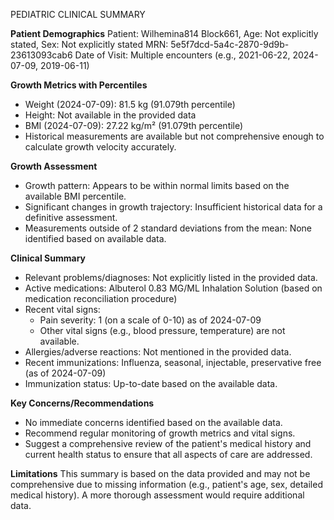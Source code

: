 PEDIATRIC CLINICAL SUMMARY

**Patient Demographics**
Patient: Wilhemina814 Block661, Age: Not explicitly stated, Sex: Not explicitly stated
MRN: 5e5f7dcd-5a4c-2870-9d9b-23613093cab6
Date of Visit: Multiple encounters (e.g., 2021-06-22, 2024-07-09, 2019-06-11)

**Growth Metrics with Percentiles**
- Weight (2024-07-09): 81.5 kg (91.079th percentile)
- Height: Not available in the provided data
- BMI (2024-07-09): 27.22 kg/m² (91.079th percentile)
- Historical measurements are available but not comprehensive enough to calculate growth velocity accurately.

**Growth Assessment**
- Growth pattern: Appears to be within normal limits based on the available BMI percentile.
- Significant changes in growth trajectory: Insufficient historical data for a definitive assessment.
- Measurements outside of 2 standard deviations from the mean: None identified based on available data.

**Clinical Summary**
- Relevant problems/diagnoses: Not explicitly listed in the provided data.
- Active medications: Albuterol 0.83 MG/ML Inhalation Solution (based on medication reconciliation procedure)
- Recent vital signs:
  - Pain severity: 1 (on a scale of 0-10) as of 2024-07-09
  - Other vital signs (e.g., blood pressure, temperature) are not available.
- Allergies/adverse reactions: Not mentioned in the provided data.
- Recent immunizations: Influenza, seasonal, injectable, preservative free (as of 2024-07-09)
- Immunization status: Up-to-date based on the available data.

**Key Concerns/Recommendations**
- No immediate concerns identified based on the available data.
- Recommend regular monitoring of growth metrics and vital signs.
- Suggest a comprehensive review of the patient's medical history and current health status to ensure that all aspects of care are addressed.

**Limitations**
This summary is based on the data provided and may not be comprehensive due to missing information (e.g., patient's age, sex, detailed medical history). A more thorough assessment would require additional data.
